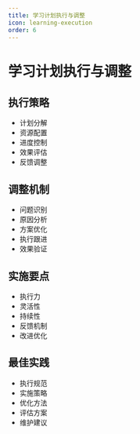 ```yaml
---
title: 学习计划执行与调整
icon: learning-execution
order: 6
---
```


# 学习计划执行与调整

## 执行策略
- 计划分解
- 资源配置
- 进度控制
- 效果评估
- 反馈调整

## 调整机制
- 问题识别
- 原因分析
- 方案优化
- 执行跟进
- 效果验证

## 实施要点
- 执行力
- 灵活性
- 持续性
- 反馈机制
- 改进优化

## 最佳实践
- 执行规范
- 实施策略
- 优化方法
- 评估方案
- 维护建议
